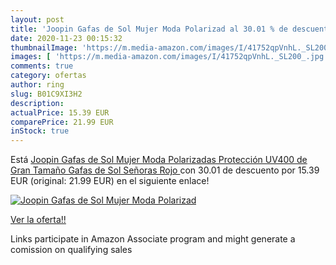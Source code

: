 ```yaml
---
layout: post
title: 'Joopin Gafas de Sol Mujer Moda Polarizad al 30.01 % de descuento'
date: 2020-11-23 00:15:32
thumbnailImage: 'https://m.media-amazon.com/images/I/41752qpVnhL._SL200_.jpg'
images: [ 'https://m.media-amazon.com/images/I/41752qpVnhL._SL200_.jpg' ]
comments: true
category: ofertas
author: ring
slug: B01C9XI3H2
description:
actualPrice: 15.39 EUR
comparePrice: 21.99 EUR
inStock: true
---
```


Está [Joopin Gafas de Sol Mujer Moda Polarizadas Protección UV400 de Gran Tamaño Gafas de Sol Señoras  Rojo ](https://www.amazon.es/dp/B01C9XI3H2/?tag=tolees-21) con 30.01 de descuento por 15.39 EUR (original: 21.99 EUR) en el siguiente enlace!

[![Joopin Gafas de Sol Mujer Moda Polarizad](https://m.media-amazon.com/images/I/41752qpVnhL._SL200_.jpg)](https://www.amazon.es/dp/B01C9XI3H2/?tag=tolees-21)

[Ver la oferta!!](https://www.amazon.es/dp/B01C9XI3H2/?tag=tolees-21)

Links participate in Amazon Associate program and might generate a comission on qualifying sales


